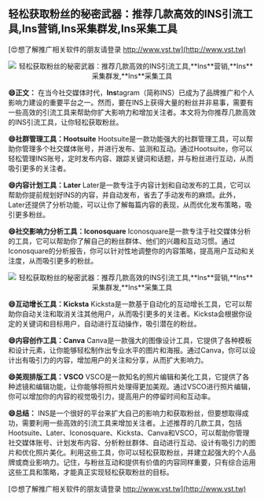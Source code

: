 ## **轻松获取粉丝的秘密武器：推荐几款高效的INS引流工具,**Ins**营销,**Ins**采集群发,**Ins**采集工具**

[😍想了解推广相关软件的朋友请登录 http://www.vst.tw](http://www.vst.tw)

 <center><img src="https://vst.tw/MP4/tuiguang/png/8.png" alt="轻松获取粉丝的秘密武器：推荐几款高效的INS引流工具,**Ins**营销,**Ins**采集群发,**Ins**采集工具"></center>

**😄正文：**
在当今社交媒体时代，**Ins**tagram（简称INS）已成为了品牌推广和个人影响力建设的重要平台之一。然而，要在INS上获得大量的粉丝并非易事，需要有一些高效的引流工具来帮助你扩大影响力和增加关注者。本文将为你推荐几款高效的INS引流工具，让你轻松获取粉丝。

**😄社群管理工具：Hootsuite**
Hootsuite是一款功能强大的社群管理工具，可以帮助你管理多个社交媒体账号，并进行发布、监测和互动。通过Hootsuite，你可以轻松管理INS账号，定时发布内容、跟踪关键词和话题，并与粉丝进行互动，从而吸引更多的关注者。

**😄内容计划工具：Later**
Later是一款专注于内容计划和自动发布的工具，它可以帮助你提前规划好INS的内容，并自动发布，省去了手动发布的麻烦。此外，Later还提供了分析功能，可以让你了解每篇内容的表现，从而优化发布策略，吸引更多粉丝。

**😄社交影响力分析工具：Iconosquare**
Iconosquare是一款专注于社交媒体分析的工具，它可以帮助你了解自己的粉丝群体、他们的兴趣和互动习惯。通过Iconosquare的分析报告，你可以针对性地调整你的内容策略，提高用户互动和关注度，从而吸引更多的粉丝。

 <center><img src="https://vst.tw/MP4/tuiguang/png/2.png" alt="轻松获取粉丝的秘密武器：推荐几款高效的INS引流工具,**Ins**营销,**Ins**采集群发,**Ins**采集工具"></center>

**😄互动增长工具：Kicksta**
Kicksta是一款基于自动化的互动增长工具，它可以帮助你自动关注和取消关注其他用户，从而吸引更多的关注者。Kicksta会根据你设定的关键词和目标用户，自动进行互动操作，吸引潜在的粉丝。

**😄内容创作工具：Canva**
Canva是一款强大的图像设计工具，它提供了各种模板和设计元素，让你能够轻松制作出专业水平的图片和海报。通过Canva，你可以设计出有吸引力的内容，增加用户的关注和分享，从而扩大影响力。

**😄美观排版工具：VSCO**
VSCO是一款知名的照片编辑和美化工具，它提供了各种滤镜和编辑功能，让你能够将照片处理得更加美观。通过VSCO进行照片编辑，你可以增加你的内容的视觉吸引力，提高用户的停留时间和互动率。

**😄总结：**
INS是一个很好的平台来扩大自己的影响力和获取粉丝，但要想取得成功，需要利用一些高效的引流工具来增加关注者。上述推荐的几款工具，包括Hootsuite、Later、Iconosquare、Kicksta、Canva和VSCO，可以帮助你管理社交媒体账号、计划发布内容、分析粉丝群体、自动进行互动、设计有吸引力的图片和优化照片美化。利用这些工具，你可以轻松获取粉丝，并建立起强大的个人品牌或商业影响力。记住，与粉丝互动和提供有价值的内容同样重要，只有综合运用这些工具和策略，才能真正实现轻松获取粉丝的目标。

[😍想了解推广相关软件的朋友请登录 http://www.vst.tw](http://www.vst.tw)



